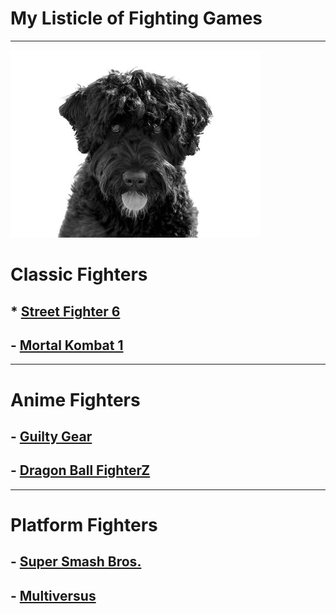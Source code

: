 # **My Listicle of Fighting Games**

---

![an image](md-images/cassie.jpg)

# **Classic Fighters**

## * [Street Fighter 6](https://www.streetfighter.com/6/en-us)

## - [Mortal Kombat 1](https://www.mortalkombat.com/en-us)

---

# **Anime Fighters**

## - [Guilty Gear](https://www.guiltygear.com/ggst/en/)

## - [Dragon Ball FighterZ](https://www.bandainamcoent.com/games/dragon-ball-fighterz)

---

# **Platform Fighters**

## - [Super Smash Bros.](https://www.smashbros.com/en_US/)

## - [Multiversus](https://multiversus.com/en)
